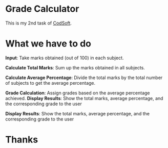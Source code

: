 # Grade Calculator
This is my 2nd task of [CodSoft](https://www.codsoft.in).

# What we have to do
**Input**: Take marks obtained (out of 100) in each subject.

**Calculate Total Marks**: Sum up the marks obtained in all subjects.

**Calculate Average Percentage**: Divide the total marks by the total number of subjects to get the
average percentage.

**Grade Calculation**: Assign grades based on the average percentage achieved.
**Display Results**: Show the total marks, average percentage, and the corresponding grade to the user

**Display Results**: Show the total marks, average percentage, and the corresponding grade to the user
#                                   Thanks
